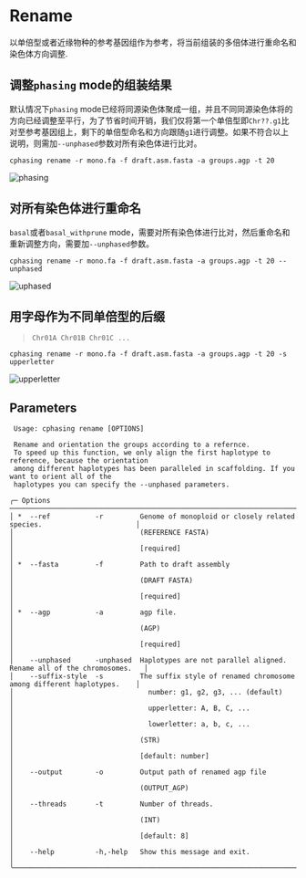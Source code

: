 # Rename
以单倍型或者近缘物种的参考基因组作为参考，将当前组装的多倍体进行重命名和染色体方向调整.

## 调整`phasing` mode的组装结果
默认情况下`phasing` mode已经将同源染色体聚成一组，并且不同同源染色体将的方向已经调整至平行，为了节省时间开销，我们仅将第一个单倍型即`Chr??.g1`比对至参考基因组上，剩下的单倍型命名和方向跟随`g1`进行调整。如果不符合以上说明，则需加`--unphased`参数对所有染色体进行比对。
```shell
cphasing rename -r mono.fa -f draft.asm.fasta -a groups.agp -t 20 
```
![phasing](https://pic.superbed.cc/item/67960ddcfa9f77b4dc145ac9.png)


## 对所有染色体进行重命名
`basal`或者`basal_withprune` mode，需要对所有染色体进行比对，然后重命名和重新调整方向，需要加`--unphased`参数。
```shell
cphasing rename -r mono.fa -f draft.asm.fasta -a groups.agp -t 20 --unphased 
```

![uphased](https://pic.superbed.cc/item/67960d93fa9f77b4dc1458f2.png)

## 用字母作为不同单倍型的后缀
> `Chr01A Chr01B Chr01C ...`
```shell
cphasing rename -r mono.fa -f draft.asm.fasta -a groups.agp -t 20 -s upperletter
```

![upperletter](https://pic.superbed.cc/item/67960d32fa9f77b4dc1455ab.png)

## Parameters
```shell
 Usage: cphasing rename [OPTIONS]                                                                      
                                                                                                       
 Rename and orientation the groups according to a refernce.                                            
 To speed up this function, we only align the first haplotype to reference, because the orientation    
 among different haplotypes has been paralleled in scaffolding. If you want to orient all of the       
 haplotypes you can specify the --unphased parameters.                                                 
                                                                                                       
╭─ Options ───────────────────────────────────────────────────────────────────────────────────────────╮
│ *  --ref           -r         Genome of monoploid or closely related species.                       │
│                               (REFERENCE FASTA)                                                     │
│                               [required]                                                            │
│ *  --fasta         -f         Path to draft assembly                                                │
│                               (DRAFT FASTA)                                                         │
│                               [required]                                                            │
│ *  --agp           -a         agp file.                                                             │
│                               (AGP)                                                                 │
│                               [required]                                                            │
│    --unphased      -unphased  Haplotypes are not parallel aligned. Rename all of the chromosomes.   │
│    --suffix-style  -s         The suffix style of renamed chromosome among different haplotypes.    │
│                                 number: g1, g2, g3, ... (default)                                   │
│                                 upperletter: A, B, C, ...                                           │
│                                 lowerletter: a, b, c, ...                                           │
│                               (STR)                                                                 │
│                               [default: number]                                                     │
│    --output        -o         Output path of renamed agp file                                       │
│                               (OUTPUT_AGP)                                                          │
│    --threads       -t         Number of threads.                                                    │
│                               (INT)                                                                 │
│                               [default: 8]                                                          │
│    --help          -h,-help   Show this message and exit.                                           │
╰─────────────────────────────────────────────────────────────────────────────────────────────────────╯
```